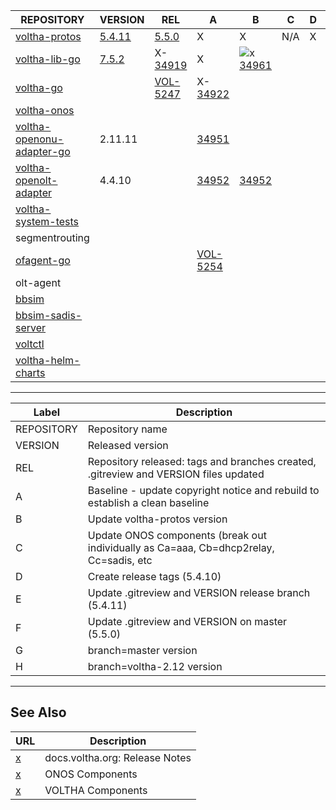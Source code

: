  | REPOSITORY | VERSION | REL | A | B | C | D | E | F | G | H | 
 | ---------- | ------- | --- | - | - | - | - | - | - | - | - |
 |  [voltha-protos](https://gerrit.opencord.org/plugins/gitiles/voltha-protos/+/refs/heads/voltha-2.12) |  [5.4.11](https://gerrit.opencord.org/plugins/gitiles/voltha-protos/+/refs/heads/voltha-2.12/VERSION) |  [5.5.0](https://gerrit.opencord.org/plugins/gitiles/voltha-protos/+/refs/heads/master/VERSION) | X                                                                        | X                                                                                                               | N/A | X | [34934](https://gerrit.opencord.org/c/voltha-protos/+/34934) | [34936](https://gerrit.opencord.org/c/voltha-protos/+/34936) | [5.4.11](https://gerrit.opencord.org/plugins/gitiles/voltha-protos/+/refs/heads/voltha-2.12/VERSION) | [34956](https://gerrit.opencord.org/c/voltha-protos/+/34956)                                 | 
 |  [voltha-lib-go](https://gerrit.opencord.org/plugins/gitiles/voltha-lib-go)                          |  [7.5.2](https://gerrit.opencord.org/plugins/gitiles/voltha-lib-go/+/refs/tags/v7.5.2)                | X-[34919](https://gerrit.opencord.org/c/voltha-lib-go/+/34919)                                  | X                                                                        | ![x](https://placehold.co/15x15/f03c15/f03c15.png) [34961](https://gerrit.opencord.org/c/voltha-lib-go/+/34961) |     |   | [34946](https://gerrit.opencord.org/c/voltha-lib-go/+/34946) | [34948](https://gerrit.opencord.org/c/voltha-lib-go/+/34948) |  7.6.0-dev                                                                                           | [7.5.2](http://gerrit.opencord.org/plugins/gitiles/voltha-lib-go/+/refs/tags/v7.5.2/VERSION) | 
 |  [voltha-go](https://gerrit.opencord.org/plugins/gitiles/voltha-go)                                  |                                                                                                       |  [VOL-5247](https://jira.opencord.org/browse/VOL-5247)                                          | X-[34922](https://gerrit.opencord.org/c/voltha-go/+/34922)               |                                                                                                                 |     |   |                                                              |                                                              |                                                                                                      |                                                                                              | 
 |  [voltha-onos](https://gerrit.opencord.org/plugins/gitiles/voltha-onos)                              |                                                                                                       |                                                                                                 |                                                                          |                                                                                                                 |     |   |                                                              |                                                              |                                                                                                      |                                                                                              | 
 |  [voltha-openonu-adapter-go](https://gerrit.opencord.org/plugins/gitiles/voltha-openonu-adapter-go)  |  2.11.11                                                                                              |                                                                                                 | [34951](https://gerrit.opencord.org/c/voltha-openonu-adapter-go/+/34951) |                                                                                                                 |     |   |                                                              |                                                              |                                                                                                      |                                                                                              | 
 |  [voltha-openolt-adapter](https://gerrit.opencord.org/plugins/gitiles/voltha-openolt-adapter)        |  4.4.10                                                                                               |                                                                                                 | [34952](https://gerrit.opencord.org/c/voltha-openolt-adapter/+/34952)    | [34952](https://gerrit.opencord.org/c/voltha-openolt-adapter/+/34952)                                           |     |   |                                                              |                                                              |                                                                                                      |                                                                                              | 
 |  [voltha-system-tests](https://gerrit.opencord.org/plugins/gitiles/voltha-system-tests)              |                                                                                                       |                                                                                                 |                                                                          |                                                                                                                 |     |   |                                                              |                                                              |                                                                                                      |                                                                                              | 
 |  segmentrouting                                                                                      |                                                                                                       |                                                                                                 |                                                                          |                                                                                                                 |     |   |                                                              |                                                              |                                                                                                      |                                                                                              | 
 |  [ofagent-go](https://gerrit.opencord.org/plugins/gitiles/ofagent-go)                                |                                                                                                       |                                                                                                 | [VOL-5254](https://jira.opencord.org/browse/VOL-5254)                    |                                                                                                                 |     |   |                                                              |                                                              |                                                                                                      |                                                                                              | 
 |  olt-agent                                                                                           |                                                                                                       |                                                                                                 |                                                                          |                                                                                                                 |     |   |                                                              |                                                              |                                                                                                      |                                                                                              | 
 |  [bbsim](https://gerrit.opencord.org/plugins/gitiles/bbsim)                                          |                                                                                                       |                                                                                                 |                                                                          |                                                                                                                 |     |   |                                                              |                                                              |                                                                                                      |                                                                                              | 
 |  [bbsim-sadis-server](https://gerrit.opencord.org/plugins/gitiles/bbsim-sadis-server)                |                                                                                                       |                                                                                                 |                                                                          |                                                                                                                 |     |   |                                                              |                                                              |                                                                                                      |                                                                                              | 
 |  [voltctl](https://gerrit.opencord.org/plugins/gitiles/voltctl)                                      |                                                                                                       |                                                                                                 |                                                                          |                                                                                                                 |     |   |                                                              |                                                              |                                                                                                      |                                                                                              | 
 |  [voltha-helm-charts](https://gerrit.opencord.org/plugins/gitiles/voltha-helm-charts)                |                                                                                                       |                                                                                                 |                                                                          |                                                                                                                 |     |   |                                                              |                                                              |                                                                                                      |                                                                                              | 




---

| Label | Description |
| ----- | ----------- |
 |  REPOSITORY | Repository name                                                                         | 
 |  VERSION    | Released version                                                                        | 
 |  REL        | Repository released: tags and branches created, .gitreview and VERSION files updated    | 
 |  A          | Baseline - update copyright notice and rebuild to establish a clean baseline            | 
 |  B          | Update voltha-protos version                                                            | 
 |  C          | Update ONOS components (break out individually as Ca=aaa, Cb=dhcp2relay, Cc=sadis, etc  | 
 |  D          | Create release tags (5.4.10)                                                            | 
 |  E          | Update .gitreview and VERSION release branch (5.4.11)                                   | 
 |  F          | Update .gitreview and VERSION on master (5.5.0)                                         | 
 |  G          | branch=master version                                                                   | 
 |  H          | branch=voltha-2.12 version                                                              | 


---

## See Also

| URL | Description |
| --- | ----------- |
| [x](https://docs.voltha.org) | docs.voltha.org: Release Notes |
| [x](https://docs.voltha.org/master/release_notes/voltha_2.12.html#onos-components) | ONOS Components |
| [x](https://docs.voltha.org/master/release_notes/voltha_2.12.html#voltha-components) | VOLTHA Components |
